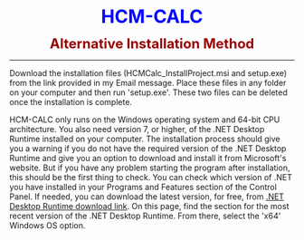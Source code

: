 <p align="center"><b><font size="6" color="0000FF">HCM-CALC</font></b></p>
<p align="center"><b><font size="5" color="990000">Alternative Installation Method</font></b></p>
<hr />

Download the installation files (HCMCalc_InstallProject.msi and setup.exe) from the link provided in my Email message.  Place these files in any folder on your computer and then run 'setup.exe'. These two files can be deleted once the installation is complete.

HCM-CALC only runs on the Windows operating system and 64-bit CPU architecture. You also need version 7, or higher, of the .NET Desktop Runtime installed on your computer. The installation process should give you a warning if you do not have the required version of the .NET Desktop Runtime and give you an option to download and install it from Microsoft's website. But if you have any problem starting the program after installation, this should be the first thing to check.  You can check which version of .NET you have installed in your Programs and Features section of the Control Panel.  If needed, you can download the latest version, for free, from <a href="https://dotnet.microsoft.com/en-us/download/dotnet/7.0">.NET Desktop Runtime download link</a>. On this page, find the section for the most recent version of the .NET Desktop Runtime. From there, select the 'x64' Windows OS option.